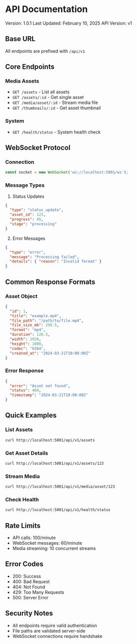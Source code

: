 # API Documentation

Version: 1.0.1
Last Updated: February 10, 2025
API Version: v1

## Base URL
All endpoints are prefixed with `/api/v1`

## Core Endpoints

### Media Assets
- `GET /assets` - List all assets
- `GET /assets/:id` - Get single asset
- `GET /media/asset/:id` - Stream media file
- `GET /thumbnails/:id` - Get asset thumbnail

### System
- `GET /health/status` - System health check

## WebSocket Protocol

### Connection
```javascript
const socket = new WebSocket('ws://localhost:5001/ws');
```

### Message Types
1. Status Updates
```json
{
  "type": "status_update",
  "asset_id": 123,
  "progress": 45,
  "stage": "processing"
}
```

2. Error Messages
```json
{
  "type": "error",
  "message": "Processing failed",
  "details": { "reason": "Invalid format" }
}
```

## Common Response Formats

### Asset Object
```json
{
  "id": 1,
  "title": "example.mp4",
  "file_path": "/path/to/file.mp4",
  "file_size_mb": 256.5,
  "format": "mp4",
  "duration": 120.5,
  "width": 1920,
  "height": 1080,
  "codec": "h264",
  "created_at": "2024-03-21T10:00:00Z"
}
```

### Error Response
```json
{
  "error": "Asset not found",
  "status": 404,
  "timestamp": "2024-03-21T10:00:00Z"
}
```

## Quick Examples

### List Assets
```bash
curl http://localhost:5001/api/v1/assets
```

### Get Asset Details
```bash
curl http://localhost:5001/api/v1/assets/123
```

### Stream Media
```bash
curl http://localhost:5001/api/v1/media/asset/123
```

### Check Health
```bash
curl http://localhost:5001/api/v1/health/status
```

## Rate Limits
- API calls: 100/minute
- WebSocket messages: 60/minute
- Media streaming: 10 concurrent streams

## Error Codes
- 200: Success
- 400: Bad Request
- 404: Not Found
- 429: Too Many Requests
- 500: Server Error

## Security Notes
- All endpoints require valid authentication
- File paths are validated server-side
- WebSocket connections require handshake 